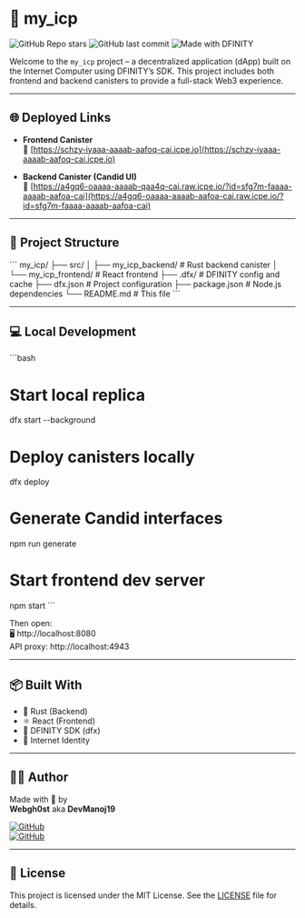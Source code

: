 # 🚀 my_icp

![GitHub Repo stars](https://img.shields.io/github/stars/Webgh0st/my_icp?style=social)
![GitHub last commit](https://img.shields.io/github/last-commit/Webgh0st/my_icp)
![Made with DFINITY](https://img.shields.io/badge/DFINITY-ICP-orange?logo=internet-computer)

Welcome to the `my_icp` project – a decentralized application (dApp) built on the Internet Computer using DFINITY’s SDK. This project includes both frontend and backend canisters to provide a full-stack Web3 experience.

---

## 🌐 Deployed Links

- **Frontend Canister**  
  🔗 [https://schzy-iyaaa-aaaab-aafoq-cai.icpe.io](https://schzy-iyaaa-aaaab-aafoq-cai.icpe.io)

- **Backend Canister (Candid UI)**  
  🔗 [https://a4gq6-oaaaa-aaaab-qaa4q-cai.raw.icpe.io/?id=sfg7m-faaaa-aaaab-aafoa-cai](https://a4gq6-oaaaa-aaaab-aafoa-cai.raw.icpe.io/?id=sfg7m-faaaa-aaaab-aafoa-cai)

---

## 📁 Project Structure

\`\`\`
my_icp/
├── src/
│   ├── my_icp_backend/      # Rust backend canister
│   └── my_icp_frontend/     # React frontend
├── .dfx/                    # DFINITY config and cache
├── dfx.json                 # Project configuration
├── package.json             # Node.js dependencies
└── README.md                # This file
\`\`\`

---

## 💻 Local Development

\`\`\`bash
# Start local replica
dfx start --background

# Deploy canisters locally
dfx deploy

# Generate Candid interfaces
npm run generate

# Start frontend dev server
npm start
\`\`\`

Then open:  
🖥️ http://localhost:8080  
API proxy: http://localhost:4943

---

## 📦 Built With

- 🦀 Rust (Backend)
- ⚛️ React (Frontend)
- 🧠 DFINITY SDK (dfx)
- 🔐 Internet Identity

---

## 🙋‍♂️ Author

Made with 💙 by  
**Webgh0st** aka **DevManoj19**

[![GitHub](https://img.shields.io/badge/GitHub-Webgh0st-blue?logo=github)](https://github.com/Webgh0st)  
[![GitHub](https://img.shields.io/badge/GitHub-DevManoj19-black?logo=github)](https://github.com/DevManoj19)

---

## 📄 License

This project is licensed under the MIT License. See the [LICENSE](./LICENSE) file for details.
